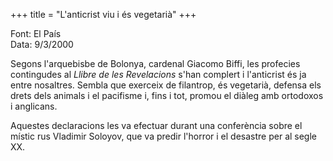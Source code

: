 +++
title = "L'anticrist viu i és vegetarià"
+++

Font: El País  
Data: 9/3/2000

Segons l'arquebisbe de Bolonya, cardenal Giacomo Biffi, les profecies contingudes al *Llibre de les Revelacions* s'han complert i l'anticrist és ja entre nosaltres. Sembla que exerceix de filantrop, és vegetarià, defensa els drets dels animals i el pacifisme i, fins i tot, promou el diàleg amb ortodoxos i anglicans.

Aquestes declaracions les va efectuar durant una conferència sobre el místic rus Vladimir Soloyov, que va predir l'horror i el desastre per al segle XX.

